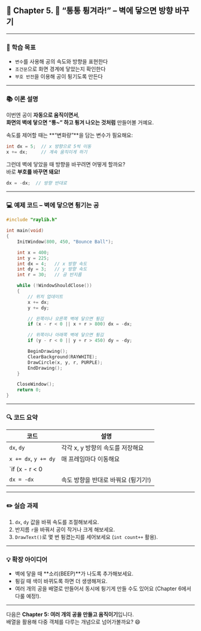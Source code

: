 ## 📘 Chapter 5. 🧱 “통통 튕겨라!” – 벽에 닿으면 방향 바꾸기  

---

### 🎯 학습 목표  
- `변수`를 사용해 공의 속도와 방향을 표현한다  
- `조건문`으로 화면 경계에 닿았는지 확인한다  
- `부호 반전`을 이용해 공이 튕기도록 만든다  

---

### 📚 이론 설명

이번엔 공이 **자동으로 움직이면서**,  
**화면의 벽에 닿으면 “퉁~” 하고 튕겨 나오는 것처럼** 만들어볼 거예요.

속도를 제어할 때는 **“변화량”**을 담는 변수가 필요해요:

```c
int dx = 5;  // x 방향으로 5씩 이동
x += dx;     // 계속 움직이게 하기
```

그런데 벽에 닿았을 때 방향을 바꾸려면 어떻게 할까요?  
바로 **부호를 바꾸면 돼요!**

```c
dx = -dx;  // 방향 반대로
```

---

### 💻 예제 코드 – 벽에 닿으면 튕기는 공

```c
#include "raylib.h"

int main(void)
{
    InitWindow(800, 450, "Bounce Ball");

    int x = 400;
    int y = 225;
    int dx = 4;   // x 방향 속도
    int dy = 3;   // y 방향 속도
    int r = 30;   // 공 반지름

    while (!WindowShouldClose())
    {
        // 위치 업데이트
        x += dx;
        y += dy;

        // 왼쪽이나 오른쪽 벽에 닿으면 튕김
        if (x - r < 0 || x + r > 800) dx = -dx;

        // 위쪽이나 아래쪽 벽에 닿으면 튕김
        if (y - r < 0 || y + r > 450) dy = -dy;

        BeginDrawing();
        ClearBackground(RAYWHITE);
        DrawCircle(x, y, r, PURPLE);
        EndDrawing();
    }

    CloseWindow();
    return 0;
}
```

---

### 🔍 코드 요약

| 코드                          | 설명                                     |
|-------------------------------|------------------------------------------|
| `dx`, `dy`                    | 각각 x, y 방향의 속도를 저장해요        |
| `x += dx`, `y += dy`          | 매 프레임마다 이동해요                  |
| `if (x - r < 0 || x + r > 800)` | 벽에 닿았는지 검사해요                  |
| `dx = -dx`                    | 속도 방향을 반대로 바꿔요 (튕기기!)     |

---

### ✏️ 실습 과제

1. `dx`, `dy` 값을 바꿔 속도를 조절해보세요.  
2. 반지름 `r`을 바꿔서 공이 작거나 크게 해보세요.  
3. `DrawText()`로 몇 번 튕겼는지를 세어보세요 (`int count++` 활용).

---

### 💡 확장 아이디어

- 벽에 닿을 때 **소리(BEEP)**가 나도록 추가해보세요.  
- 튕길 때 색이 바뀌도록 하면 더 생생해져요.  
- 여러 개의 공을 배열로 만들어서 동시에 튕기게 만들 수도 있어요 (Chapter 6에서 다룰 예정!).

---

다음은 **Chapter 5: 여러 개의 공을 만들고 움직이기**입니다.  
배열을 활용해 다중 객체를 다루는 개념으로 넘어가볼까요? 😄
